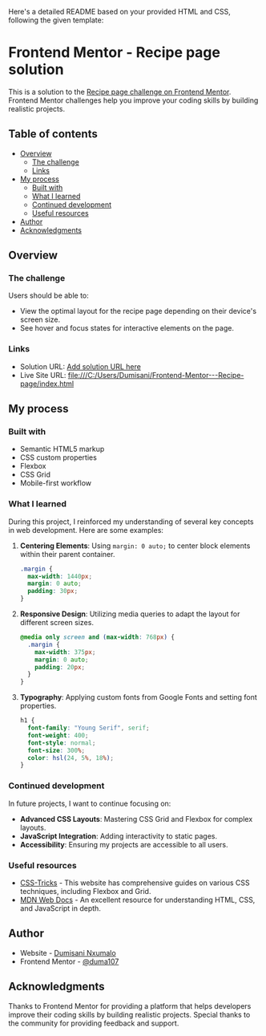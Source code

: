 Here's a detailed README based on your provided HTML and CSS, following the given template:

# Frontend Mentor - Recipe page solution

This is a solution to the [Recipe page challenge on Frontend Mentor](https://www.frontendmentor.io/challenges/recipe-page-KiTsR8QQKm). Frontend Mentor challenges help you improve your coding skills by building realistic projects. 

## Table of contents

- [Overview](#overview)
  - [The challenge](#the-challenge)
  - [Links](#links)
- [My process](#my-process)
  - [Built with](#built-with)
  - [What I learned](#what-i-learned)
  - [Continued development](#continued-development)
  - [Useful resources](#useful-resources)
- [Author](#author)
- [Acknowledgments](#acknowledgments)

## Overview

### The challenge

Users should be able to:

- View the optimal layout for the recipe page depending on their device's screen size.
- See hover and focus states for interactive elements on the page.

### Links

- Solution URL: [Add solution URL here](https://your-solution-url.com)
- Live Site URL: [file:///C:/Users/Dumisani/Frontend-Mentor---Recipe-page/index.html](file:///C:/Users/Dumisani/Frontend-Mentor---Recipe-page/index.html)

## My process

### Built with

- Semantic HTML5 markup
- CSS custom properties
- Flexbox
- CSS Grid
- Mobile-first workflow

### What I learned

During this project, I reinforced my understanding of several key concepts in web development. Here are some examples:

1. **Centering Elements**:
   Using `margin: 0 auto;` to center block elements within their parent container.
   ```css
   .margin {
     max-width: 1440px;
     margin: 0 auto;
     padding: 30px;
   }
   ```

2. **Responsive Design**:
   Utilizing media queries to adapt the layout for different screen sizes.
   ```css
   @media only screen and (max-width: 768px) {
     .margin {
       max-width: 375px;
       margin: 0 auto;
       padding: 20px;
     }
   }
   ```

3. **Typography**:
   Applying custom fonts from Google Fonts and setting font properties.
   ```css
   h1 {
     font-family: "Young Serif", serif;
     font-weight: 400;
     font-style: normal;
     font-size: 300%;
     color: hsl(24, 5%, 18%);
   }
   ```

### Continued development

In future projects, I want to continue focusing on:

- **Advanced CSS Layouts**: Mastering CSS Grid and Flexbox for complex layouts.
- **JavaScript Integration**: Adding interactivity to static pages.
- **Accessibility**: Ensuring my projects are accessible to all users.

### Useful resources

- [CSS-Tricks](https://css-tricks.com) - This website has comprehensive guides on various CSS techniques, including Flexbox and Grid.
- [MDN Web Docs](https://developer.mozilla.org) - An excellent resource for understanding HTML, CSS, and JavaScript in depth.

## Author

- Website - [Dumisani Nxumalo](https://github.com/Duma107/Frontend-Mentor---Recipe-page.git)
- Frontend Mentor - [@duma107](https://www.frontendmentor.io/home)

## Acknowledgments

Thanks to Frontend Mentor for providing a platform that helps developers improve their coding skills by building realistic projects. Special thanks to the community for providing feedback and support.